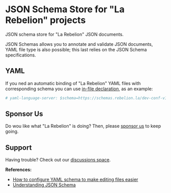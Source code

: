 # JSON Schema Store for "La Rebelion" projects

JSON schema store for "La Rebelion" JSON documents.

JSON Schemas allows you to annotate and validate JSON documents, YAML file type is also possible; this last relies on the JSON Schema specifications.

## YAML

If you ned an automatic binding of "La Rebelion" YAML files with corresponding schema you can use [in-file declaration](https://developers.redhat.com/blog/2020/11/25/how-to-configure-yaml-schema-to-make-editing-files-easier#schema_association_without_a_file_name_pattern), as an example:

```yaml
# yaml-language-server: $schema=https://schemas.rebelion.la/dev-conf-v1.0.json
```

## Sponsor Us

Do wou like what "La Rebelion" is doing?  Then, please [sponsor us](https://www.paypal.com/donate?hosted_button_id=7CV28AHGL9ZZY) to keep going.

## Support

Having trouble? Check out our [discussions space](https://github.com/la-rebelion/schemas/discussions).

**References:**

* [How to configure YAML schema to make editing files easier](https://developers.redhat.com/blog/2020/11/25/how-to-configure-yaml-schema-to-make-editing-files-easier)
* [Understanding JSON Schema](https://json-schema.org/understanding-json-schema/)

